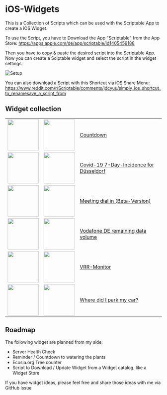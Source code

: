 # iOS-Widgets
This is a Collection of Scripts which can be used with the Scriptable App to create a iOS Widget.

To use the Script, you have to Download the App "Scriptable" from the App Store: https://apps.apple.com/de/app/scriptable/id1405459188

Then you have to copy & paste the desired script into the Scriptable App. Now you can create a Sciptable widget and select the script in the widget settings:

![Setup](https://raw.githubusercontent.com/ThisIsBenny/iOS-Widgets/main/setup.gif)


You can also download a Script with this Shortcut via iOS Share Menu: https://www.reddit.com/r/Scriptable/comments/jdcyuu/simply_ios_shortcut_to_renamesave_a_script_from

## Widget collection
<table>
  <tr>
    <td><img height="100px" src="https://raw.githubusercontent.com/ThisIsBenny/iOS-Widgets/main/Countdown/previewLight.jpeg" /></td>
    <td><img height="100px" src="https://raw.githubusercontent.com/ThisIsBenny/iOS-Widgets/main/Countdown/previewDark.jpeg" /></td>
    <td><a href="https://github.com/ThisIsBenny/iOS-Widgets/blob/main/Countdown">Countdown</a></td>
  </tr>
  <tr>
    <td><img height="100px" src="https://raw.githubusercontent.com/ThisIsBenny/iOS-Widgets/main/Covid-19/previewLight.jpeg" /></td>
    <td><img height="100px" src="https://raw.githubusercontent.com/ThisIsBenny/iOS-Widgets/main/Covid-19/previewDark.jpeg" /></td>
    <td><a href="https://github.com/ThisIsBenny/iOS-Widgets/blob/main/Covid-19">Covid-19 7-Day-Incidence for Düsseldorf</a></td>
  </tr>
  <tr>
    <td><img height="100px" src="https://raw.githubusercontent.com/ThisIsBenny/iOS-Widgets/main/Meeting-dial-in/previewLight.jpeg" /></td>
    <td><img height="100px" src="https://raw.githubusercontent.com/ThisIsBenny/iOS-Widgets/main/Meeting-dial-in/previewDark.jpeg" /></td>
    <td><a href="https://github.com/ThisIsBenny/iOS-Widgets/blob/main/Meeting-dial-in">Meeting dial in (Beta-Version)</a></td>
  </tr>
  <tr>
    <td><img height="100px" src="https://raw.githubusercontent.com/ThisIsBenny/iOS-Widgets/main/VodafoneDE/previewLight.jpeg" /></td>
    <td><img height="100px" src="https://raw.githubusercontent.com/ThisIsBenny/iOS-Widgets/main/VodafoneDE/previewDark.jpeg" /></td>
    <td><a href="https://github.com/ThisIsBenny/iOS-Widgets/blob/main/VodafoneDE">Vodafone DE remaining data volume</a></td>
  </tr>
  <tr>
    <td><img height="100px" src="https://raw.githubusercontent.com/ThisIsBenny/iOS-Widgets/main/VRR-Monitor/previewLight.jpeg" /></td>
    <td><img height="100px" src="https://raw.githubusercontent.com/ThisIsBenny/iOS-Widgets/main/VRR-Monitor/previewDark.jpeg" /></td>
    <td><a href="https://github.com/ThisIsBenny/iOS-Widgets/blob/main/VRR-Monitor">VRR-Monitor</a></td>
  </tr>
  <tr>
    <td><img height="100px" src="https://raw.githubusercontent.com/ThisIsBenny/iOS-Widgets/main/car-location/previewLight.jpeg" /></td>
    <td><img height="100px" src="https://raw.githubusercontent.com/ThisIsBenny/iOS-Widgets/main/car-location/previewDark.jpeg" /></td>
    <td><a href="https://github.com/ThisIsBenny/iOS-Widgets/blob/main/car-location">Where did I park my car?</a></td>
  </tr>
</table>

## Roadmap
The following widget are planned from my side:
* Server Health Check
* Reminder / Countdown to watering the plants
* Ecosia.org Tree counter
* Script to Download / Update Widget from a Widget catalog, like a Widget Store

If you have widget ideas, please feel free and share those ideas with me via GitHub Issue
